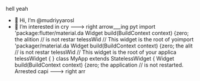 hell yeah
- 👋 Hi, I’m @mudriyyarosl
- 👀 I’m interested in cry
---> right arrow___ing pyt
import 'package:flutter/material.da
  Widget build(BuildContext context) {zero; the alition
        // is not restar
telessWid
  // This widget is the root of yoimport 'packager/material.da
  Widget build(BuildContext context) {zero; the alit
        // is not restar
telessWid
  // This widget is the root of your applica
telessWidget {
}
class MyApp extends StatelessWidget {
  Widget build(BuildContext context) {zero; the application
        // is not restarted.
Arrested capi
---> right arr
